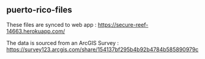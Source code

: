 ## puerto-rico-files

These files are synced to web app :   https://secure-reef-14663.herokuapp.com/

The data is sourced from an ArcGIS Survey : https://survey123.arcgis.com/share/154137bf295b4b92b4784b585890979c
